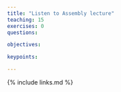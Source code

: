 ```yaml
---
title: "Listen to Assembly lecture"
teaching: 15
exercises: 0
questions:

objectives:

keypoints:

---
```




{% include links.md %}
